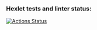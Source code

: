 ### Hexlet tests and linter status:
[![Actions Status](https://github.com/Zeal22/layout-designer-project-lvl1/workflows/hexlet-check/badge.svg)](https://github.com/Zeal22/layout-designer-project-lvl1/actions)